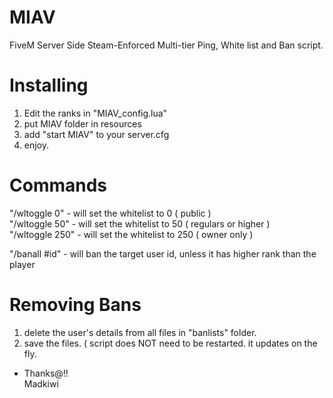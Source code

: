 # MIAV
FiveM Server Side Steam-Enforced Multi-tier Ping, White list and Ban script.
# Installing  
1. Edit the ranks in "MIAV_config.lua"
2. put MIAV folder in resources  
3. add "start MIAV" to your server.cfg
4. enjoy.  
# Commands  
"/wltoggle 0" - will set the whitelist to 0 ( public )  
"/wltoggle 50" - will set the whitelist to 50 ( regulars or higher )  
"/wltoggle 250" - will set the whitelist to 250 ( owner only )  
  
"/banall #id" - will ban the target user id, unless it has higher rank than the player 
# Removing Bans  
1. delete the user's details from all files in "banlists" folder.
2. save the files. ( script does NOT need to be restarted. it updates on the fly.
- Thanks@!!  
Madkiwi
